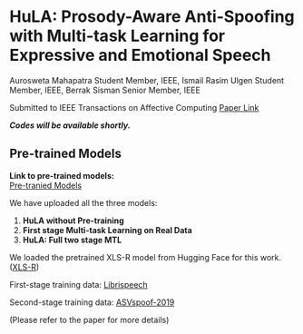 # HuLA: Prosody-Aware Anti-Spoofing with Multi-task Learning for Expressive and Emotional Speech
Aurosweta Mahapatra Student Member, IEEE, Ismail Rasim Ulgen Student Member, IEEE, Berrak Sisman Senior Member, IEEE

Submitted to IEEE Transactions on Affective Computing
[Paper Link](https://www.arxiv.org/abs/2509.21676)

**_Codes will be available shortly._**

## Pre-trained Models

**Link to pre-trained models:**  
[Pre-tranied Models](https://drive.google.com/drive/folders/13I6dSEvkMtAOJP9qqBMiS0aCd1SdblAJ?usp=drive_link)

We have uploaded all the three models:

1. **HuLA without Pre-training**  
2. **First stage Multi-task Learning on Real Data**  
3. **HuLA: Full two stage MTL**

We loaded the pretrained XLS-R model from Hugging Face for this work. ([XLS-R](https://huggingface.co/facebook/wav2vec2-xls-r-300m))

First-stage training data: [Librispeech](https://www.openslr.org/12)

Second-stage training data: [ASVspoof-2019](https://datashare.ed.ac.uk/handle/10283/3336)

(Please refer to the paper for more details)
